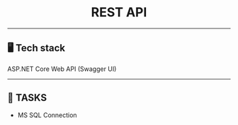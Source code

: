<h1 align="center"> REST API </h1>

&NewLine;
***

## 🖥️ Tech stack
ASP.NET Core Web API (Swagger UI)

&NewLine;
___
## 🔮 TASKS
- MS SQL Connection
